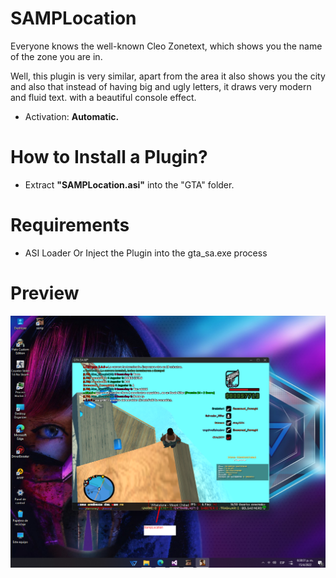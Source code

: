 # SAMPLocation

Everyone knows the well-known Cleo Zonetext, which shows you the name of the zone you are in.

Well, this plugin is very similar, apart from the area it also shows you the city and also that instead of having big and ugly letters, it draws very modern and fluid text. with a beautiful console effect.

- Activation: **Automatic.**

# How to Install a Plugin?​

- Extract **"SAMPLocation.asi"** into the "GTA" folder.

# Requirements

- ASI Loader Or Inject the Plugin into the gta_sa.exe process

# Preview

![PreviewImg](https://github.com/DestroyerDarkNess/SAMPLocation/blob/main/test.png?raw=true)



